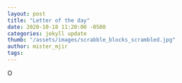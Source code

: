```yaml
---
layout: post
title: "Letter of the day"
date: 2020-10-18 11:20:00 -0500
categories: jekyll update
thumb: "/assets/images/scrabble_blocks_scrambled.jpg"
author: mister_mjir
tags:
---
```

O
